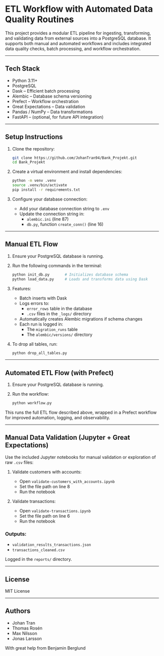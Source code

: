 # ETL Workflow with Automated Data Quality Routines

This project provides a modular ETL pipeline for ingesting, transforming, and validating data from external sources into a PostgreSQL database. It supports both manual and automated workflows and includes integrated data quality checks, batch processing, and workflow orchestration.

---

## Tech Stack

- Python 3.11+
- PostgreSQL
- Dask – Efficient batch processing
- Alembic – Database schema versioning
- Prefect – Workflow orchestration
- Great Expectations – Data validation
- Pandas / NumPy – Data transformations
- FastAPI – (optional, for future API integration)

---

## Setup Instructions

1. Clone the repository:

   ```bash
   git clone https://github.com/JohanTran94/Bank_Projekt.git
   cd Bank_Projekt
   ```

2. Create a virtual environment and install dependencies:

   ```bash
   python -m venv .venv
   source .venv/bin/activate
   pip install -r requirements.txt
   ```

3. Configure your database connection:
   - Add your database connection string to `.env`
   - Update the connection string in:
     - `alembic.ini` (line 87)
     - `db.py`, function `create_conn()` (line 16)

---

## Manual ETL Flow

1. Ensure your PostgreSQL database is running.

2. Run the following commands in the terminal:

   ```bash
   python init_db.py       # Initializes database schema
   python load_data.py     # Loads and transforms data using Dask
   ```

3. Features:
   - Batch inserts with Dask
   - Logs errors to:
     - `error_rows` table in the database
     - `.csv` files in the `_logs/` directory
   - Automatically creates Alembic migrations if schema changes
   - Each run is logged in:
     - The `migration_runs` table
     - The `alembic/versions/` directory

4. To drop all tables, run:

   ```bash
   python drop_all_tables.py
   ```

---

## Automated ETL Flow (with Prefect)

1. Ensure your PostgreSQL database is running.

2. Run the workflow:

   ```bash
   python workflow.py
   ```

This runs the full ETL flow described above, wrapped in a Prefect workflow for improved automation, logging, and observability.

---

## Manual Data Validation (Jupyter + Great Expectations)

Use the included Jupyter notebooks for manual validation or exploration of raw `.csv` files:

1. Validate customers with accounts:
   - Open `validate-customers_with_accounts.ipynb`
   - Set the file path on line 8
   - Run the notebook

2. Validate transactions:
   - Open `validate-transactions.ipynb`
   - Set the file path on line 6
   - Run the notebook

### Outputs:

- `validation_results_transactions.json`
- `transactions_cleaned.csv`

Logged in the `reports/` directory.

---

## License

MIT License

---

## Authors

- Johan Tran  
- Thomas Rosén  
- Max Nilsson  
- Jonas Larsson  

With great help from Benjamin Berglund
